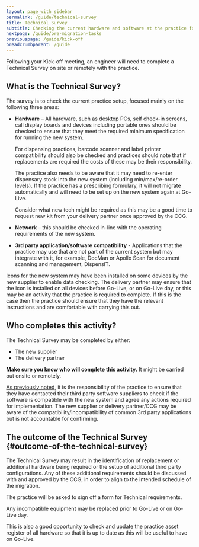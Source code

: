 ```yaml
---
layout: page_with_sidebar
permalink: /guide/technical-survey
title: Technical Survey
subtitle: Checking the current hardware and software at the practice for compatibility with the new system
nextpage: /guide/pre-migration-tasks
previouspage: /guide/kick-off
breadcrumbparent: /guide
---
```


Following your Kick-off meeting, an engineer will need to complete a Technical Survey on site or remotely with the practice.

## What is the Technical Survey?

The survey is to check the current practice setup, focused mainly on the following three areas:

* **Hardware** – All hardware, such as desktop PCs, self check-in screens, call display boards and devices including portable ones should be checked to ensure that they meet the required minimum specification for running the new system. 

   For dispensing practices, barcode scanner and label printer compatibility should also be checked and practices should note that if replacements are required the costs of these may be their responsibility. 

   The practice also needs to be aware that it may need to re-enter dispensary stock into the new system (including min/max/re-order levels). If the practice has a prescribing formulary, it will not migrate automatically and will need to be set up on the new system again at Go-Live.

   Consider what new tech might be required as this may be a good time to request new kit from your delivery partner once approved by the CCG. 

* **Network** – this should be checked in-line with the operating requirements of the new system.

* **3rd party application/software compatibility** - Applications that the practice may use that are not part of the current system but may integrate with it, for example, DocMan or Apollo Scan for document scanning and management, DispensIT.

Icons for the new system may have been installed on some devices by the new supplier to enable data checking. The delivery partner may ensure that the icon is installed on all devices before Go-Live, or on Go-Live day, or this may be an activity that the practice is required to complete. If this is the case then the practice should ensure that they have the relevant instructions and are comfortable with carrying this out.



## Who completes this activity?

The Technical Survey may be completed by either:
* The new supplier 
* The delivery partner 

**Make sure you know who will complete this activity.** It might be carried out onsite or remotely.

[As previously noted](/prm-practice-migration/guide/kick-off#technical-survey), it is the responsibility of the practice to ensure that they have contacted their third party software suppliers to check if the software is compatible with the new system and agree any actions required for implementation. The new supplier or delivery partner/CCG may be aware of the compatibility/incompatibility of common 3rd party applications but is not accountable for confirming.

## The outcome of the Technical Survey {#outcome-of-the-technical-survey}

The Technical Survey may result in the identification of replacement or additional hardware being required or the setup of additional third party configurations. Any of these additional requirements should be discussed with and approved by the CCG, in order to align to the intended schedule of the migration.

The practice will be asked to sign off a form for Technical requirements.

Any incompatible equipment may be replaced prior to Go-Live or on Go-Live day. 

This is also a good opportunity to check and update the practice asset register of all hardware so that it is up to date as this will be useful to have on Go-Live.

